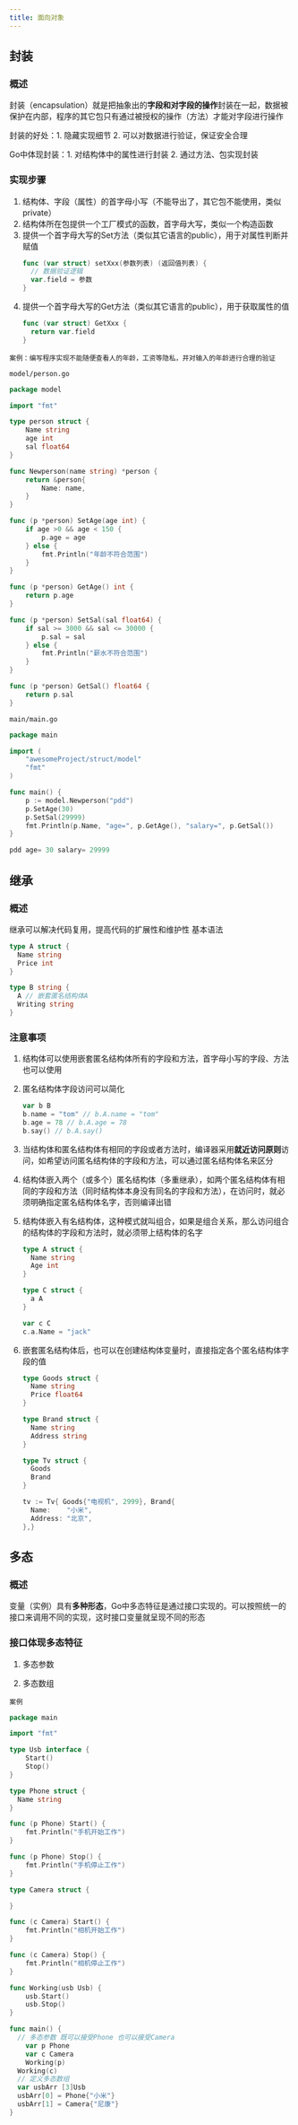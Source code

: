 ```yaml
---
title: 面向对象
---
```


## 封装

### 概述
封装（encapsulation）就是把抽象出的**字段和对字段的操作**封装在一起，数据被保护在内部，程序的其它包只有通过被授权的操作（方法）才能对字段进行操作

封装的好处：1. 隐藏实现细节 2. 可以对数据进行验证，保证安全合理

Go中体现封装：1. 对结构体中的属性进行封装 2. 通过方法、包实现封装

### 实现步骤
1. 结构体、字段（属性）的首字母小写（不能导出了，其它包不能使用，类似private）
2. 结构体所在包提供一个工厂模式的函数，首字母大写，类似一个构造函数
3. 提供一个首字母大写的Set方法（类似其它语言的public），用于对属性判断并赋值
    ```go
    func (var struct) setXxx(参数列表) (返回值列表) {
      // 数据验证逻辑
      var.field = 参数
    }
    ```
4. 提供一个首字母大写的Get方法（类似其它语言的public），用于获取属性的值
    ```go
    func (var struct) GetXxx {
      return var.field
    }
    ```
`案例：编写程序实现不能随便查看人的年龄，工资等隐私，并对输入的年龄进行合理的验证`

`model/person.go`
```go
package model

import "fmt"

type person struct {
	Name string
	age int
	sal float64
}

func Newperson(name string) *person {
	return &person{
		Name: name,
	}
}

func (p *person) SetAge(age int) {
	if age >0 && age < 150 {
		p.age = age
	} else {
		fmt.Println("年龄不符合范围")
	}
}

func (p *person) GetAge() int {
	return p.age
}

func (p *person) SetSal(sal float64) {
	if sal >= 3000 && sal <= 30000 {
		p.sal = sal
	} else {
		fmt.Println("薪水不符合范围")
	}
}

func (p *person) GetSal() float64 {
	return p.sal
}
```

`main/main.go`
```go
package main

import (
	"awesomeProject/struct/model"
	"fmt"
)

func main() {
	p := model.Newperson("pdd")
	p.SetAge(30)
	p.SetSal(29999)
	fmt.Println(p.Name, "age=", p.GetAge(), "salary=", p.GetSal())
}
```

```go
pdd age= 30 salary= 29999
```

## 继承

### 概述
继承可以解决代码复用，提高代码的扩展性和维护性
基本语法
```go
type A struct {
  Name string
  Price int
}

type B string {
  A // 嵌套匿名结构体A
  Writing string
}
```

### 注意事项
1. 结构体可以使用嵌套匿名结构体所有的字段和方法，首字母小写的字段、方法也可以使用

2. 匿名结构体字段访问可以简化
    ```go
    var b B
    b.name = "tom" // b.A.name = "tom"
    b.age = 78 // b.A.age = 78
    b.say() // b.A.say()
    ```

3. 当结构体和匿名结构体有相同的字段或者方法时，编译器采用**就近访问原则**访问，如希望访问匿名结构体的字段和方法，可以通过匿名结构体名来区分

4. 结构体嵌入两个（或多个）匿名结构体（多重继承），如两个匿名结构体有相同的字段和方法（同时结构体本身没有同名的字段和方法），在访问时，就必须明确指定匿名结构体名字，否则编译出错

5. 结构体嵌入有名结构体，这种模式就叫组合，如果是组合关系，那么访问组合的结构体的字段和方法时，就必须带上结构体的名字
    ```go
    type A struct {
      Name string
      Age int
    }

    type C struct {
      a A
    }

    var c C
    c.a.Name = "jack"
    ```

6. 嵌套匿名结构体后，也可以在创建结构体变量时，直接指定各个匿名结构体字段的值
    ```go
    type Goods struct {
      Name string
      Price float64
    }

    type Brand struct {
      Name string
      Address string
    }

    type Tv struct {
      Goods
      Brand
    }

    tv := Tv{ Goods{"电视机", 2999}, Brand{
      Name:    "小米",
      Address: "北京",
    },}
    ```

## 多态
### 概述
变量（实例）具有**多种形态**，Go中多态特征是通过接口实现的。可以按照统一的接口来调用不同的实现，这时接口变量就呈现不同的形态

### 接口体现多态特征

1. 多态参数

2. 多态数组

`案例`
```go
package main

import "fmt"

type Usb interface {
	Start()
	Stop()
}

type Phone struct {
  Name string
}

func (p Phone) Start() {
	fmt.Println("手机开始工作")
}

func (p Phone) Stop() {
	fmt.Println("手机停止工作")
}

type Camera struct {

}

func (c Camera) Start() {
	fmt.Println("相机开始工作")
}

func (c Camera) Stop() {
	fmt.Println("相机停止工作")
}

func Working(usb Usb) {
	usb.Start()
	usb.Stop()
}

func main() {
  // 多态参数 既可以接受Phone 也可以接受Camera
	var p Phone
	var c Camera
	Working(p)
  Working(c)
  // 定义多态数组
  var usbArr [3]Usb
  usbArr[0] = Phone{"小米"}
  usbArr[1] = Camera{"尼康"}
}
```
